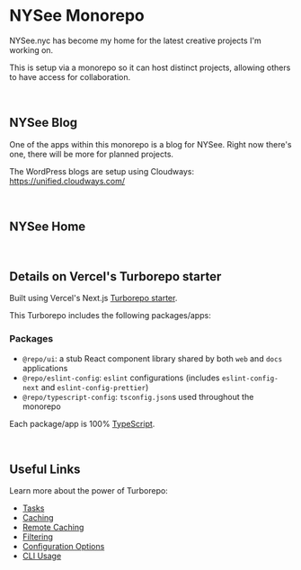 # NYSee Monorepo

NYSee.nyc has become my home for the latest creative projects I'm working on. 

This is setup via a monorepo so it can host distinct projects, allowing others to have access for collaboration.

<br>

## NYSee Blog

One of the apps within this monorepo is a blog for NYSee. Right now there's one, there will be more for planned projects.

The WordPress blogs are setup using Cloudways:
https://unified.cloudways.com/


<br>

## NYSee Home



<br>

## Details on Vercel's Turborepo starter

Built using Vercel's Next.js [Turborepo starter](https://github.com/vercel/turbo/tree/main/examples/with-yarn).

This Turborepo includes the following packages/apps:

### Packages

- `@repo/ui`: a stub React component library shared by both `web` and `docs` applications
- `@repo/eslint-config`: `eslint` configurations (includes `eslint-config-next` and `eslint-config-prettier`)
- `@repo/typescript-config`: `tsconfig.json`s used throughout the monorepo

Each package/app is 100% [TypeScript](https://www.typescriptlang.org/).


<br>

## Useful Links

Learn more about the power of Turborepo:

- [Tasks](https://turbo.build/repo/docs/core-concepts/monorepos/running-tasks)
- [Caching](https://turbo.build/repo/docs/core-concepts/caching)
- [Remote Caching](https://turbo.build/repo/docs/core-concepts/remote-caching)
- [Filtering](https://turbo.build/repo/docs/core-concepts/monorepos/filtering)
- [Configuration Options](https://turbo.build/repo/docs/reference/configuration)
- [CLI Usage](https://turbo.build/repo/docs/reference/command-line-reference)
